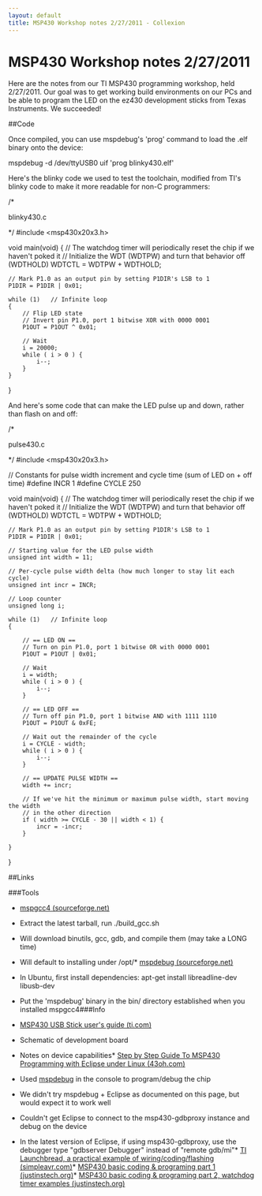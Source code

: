 ```yaml
---
layout: default
title: MSP430 Workshop notes 2/27/2011 - Collexion
---
```


# MSP430 Workshop notes 2/27/2011

Here are the notes from our TI MSP430 programming workshop, held 2/27/2011. Our goal was to get working build environments on our PCs and be able to program the LED on the ez430 development sticks from Texas Instruments. We succeeded!

##Code


Once compiled, you can use mspdebug's 'prog' command to load the .elf binary onto the device:

mspdebug -d /dev/ttyUSB0 uif 'prog blinky430.elf'

Here's the blinky code we used to test the toolchain, modified from TI's blinky code to make it more readable for non-C programmers:

/*

  blinky430.c

*/
#include <msp430x20x3.h>

void main(void)
{
	// The watchdog timer will periodically reset the chip if we haven't poked it
	// Initialize the WDT (WDTPW) and turn that behavior off (WDTHOLD)
	WDTCTL = WDTPW + WDTHOLD;

	// Mark P1.0 as an output pin by setting P1DIR's LSB to 1
	P1DIR = P1DIR | 0x01;

	while (1)	// Infinite loop
	{
		// Flip LED state
		// Invert pin P1.0, port 1 bitwise XOR with 0000 0001
		P1OUT = P1OUT ^ 0x01;

		// Wait
		i = 20000;
		while ( i > 0 ) {
			i--;
		}
	}
}

And here's some code that can make the LED pulse up and down, rather than flash on and off:

/*

  pulse430.c

*/
#include <msp430x20x3.h>

// Constants for pulse width increment and cycle time (sum of LED on + off time)
#define INCR  1
#define CYCLE 250

void main(void)
{
	// The watchdog timer will periodically reset the chip if we haven't poked it
	// Initialize the WDT (WDTPW) and turn that behavior off (WDTHOLD)
	WDTCTL = WDTPW + WDTHOLD;

	// Mark P1.0 as an output pin by setting P1DIR's LSB to 1
	P1DIR = P1DIR | 0x01;

	// Starting value for the LED pulse width
	unsigned int width = 11;

	// Per-cycle pulse width delta (how much longer to stay lit each cycle)
	unsigned int incr = INCR;

	// Loop counter
	unsigned long i;

	while (1)	// Infinite loop
	{

		// == LED ON ==
		// Turn on pin P1.0, port 1 bitwise OR with 0000 0001
		P1OUT = P1OUT | 0x01;

		// Wait
		i = width;
		while ( i > 0 ) {
			i--;
		}

		// == LED OFF ==
		// Turn off pin P1.0, port 1 bitwise AND with 1111 1110
		P1OUT = P1OUT & 0xFE;

		// Wait out the remainder of the cycle
		i = CYCLE - width;
		while ( i > 0 ) {
			i--;
		}

		// == UPDATE PULSE WIDTH ==
		width += incr;

		// If we've hit the minimum or maximum pulse width, start moving the width
		// in the other direction
		if ( width >= CYCLE - 30 || width < 1) {
			incr = -incr;
		}

	}
}



##Links


###Tools


* [mspgcc4 (sourceforge.net)](http://sourceforge.net/projects/mspgcc4/files/mspgcc4/)

* Extract the latest tarball, run 
./build_gcc.sh

* Will download binutils, gcc, gdb, and compile them (may take a LONG time)

* Will default to installing under /opt/* [mspdebug (sourceforge.net)](http://mspdebug.sourceforge.net/download.html)

* In Ubuntu, first install dependencies: 
apt-get install libreadline-dev libusb-dev

* Put the 'mspdebug' binary in the bin/ directory established when you installed mspgcc4###Info


* [MSP430 USB Stick user's guide (ti.com)](http://focus.ti.com/docs/toolsw/folders/print/ez430-f2013.html)

* Schematic of development board

* Notes on device capabilities* [Step by Step Guide To MSP430 Programming with Eclipse under Linux (43oh.com)](http://www.43oh.com/2010/11/a-step-by-step-guide-msp430-programming-under-linux/)

* Used 
[mspdebug](http://mspdebug.sourceforge.net/download.html) in the console to program/debug the chip

* We didn't try mspdebug + Eclipse as documented on this page, but would expect it to work well

* Couldn't get Eclipse to connect to the msp430-gdbproxy instance and debug on the device

* In the latest version of Eclipse, if using msp430-gdbproxy, use the debugger type "gdbserver Debugger" instead of "remote gdb/mi"* [TI Launchbread, a practical example of wiring/coding/flashing (simpleavr.com)](http://www.simpleavr.com/msp430-projects/ti-launchbread)* [MSP430 basic coding & programing part 1 (justinstech.org)](http://justinstech.org/2010/08/msp430-basic-codingprograming-part-1/)* [MSP430 basic coding & programing part 2, watchdog timer examples (justinstech.org)](http://justinstech.org/2010/08/msp430-basic-codingprograming-part-2-wdt/)